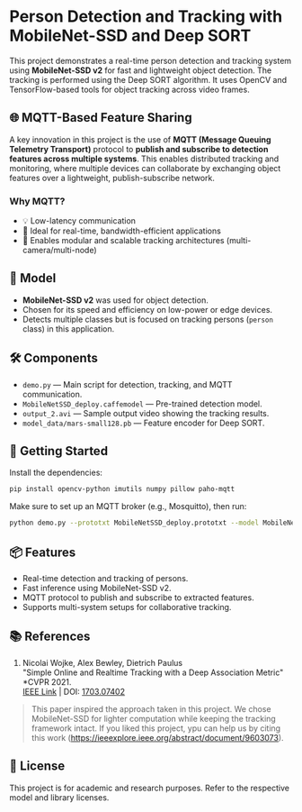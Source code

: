 
# Person Detection and Tracking with MobileNet-SSD and Deep SORT

This project demonstrates a real-time person detection and tracking system using **MobileNet-SSD v2** for fast and lightweight object detection. The tracking is performed using the Deep SORT algorithm. It uses OpenCV and TensorFlow-based tools for object tracking across video frames.

## 🌐 MQTT-Based Feature Sharing

A key innovation in this project is the use of **MQTT (Message Queuing Telemetry Transport)** protocol to **publish and subscribe to detection features across multiple systems**. This enables distributed tracking and monitoring, where multiple devices can collaborate by exchanging object features over a lightweight, publish-subscribe network.

### Why MQTT?

- 💡 Low-latency communication
- 📶 Ideal for real-time, bandwidth-efficient applications
- 🤝 Enables modular and scalable tracking architectures (multi-camera/multi-node)

## 🧠 Model

- **MobileNet-SSD v2** was used for object detection.
- Chosen for its speed and efficiency on low-power or edge devices.
- Detects multiple classes but is focused on tracking persons (`person` class) in this application.

## 🛠️ Components

- `demo.py` — Main script for detection, tracking, and MQTT communication.
- `MobileNetSSD_deploy.caffemodel` — Pre-trained detection model.
- `output_2.avi` — Sample output video showing the tracking results.
- `model_data/mars-small128.pb` — Feature encoder for Deep SORT.

## 🚀 Getting Started

Install the dependencies:

```bash
pip install opencv-python imutils numpy pillow paho-mqtt
```

Make sure to set up an MQTT broker (e.g., Mosquitto), then run:

```bash
python demo.py --prototxt MobileNetSSD_deploy.prototxt --model MobileNetSSD_deploy.caffemodel
```

## 📦 Features

- Real-time detection and tracking of persons.
- Fast inference using MobileNet-SSD v2.
- MQTT protocol to publish and subscribe to extracted features.
- Supports multi-system setups for collaborative tracking.

## 📚 References

1. Nicolai Wojke, Alex Bewley, Dietrich Paulus  
   "Simple Online and Realtime Tracking with a Deep Association Metric"  
   *CVPR 2021.  
   [IEEE Link]((https://arxiv.org/abs/1703.07402)) | DOI: [1703.07402]((https://doi.org/10.48550/arXiv.1703.07402))

> This paper inspired the approach taken in this project. We chose MobileNet-SSD for lighter computation while keeping the tracking framework intact.
> If you liked this project, ypu can help us by citing this work (https://ieeexplore.ieee.org/abstract/document/9603073). 

## 📄 License

This project is for academic and research purposes. Refer to the respective model and library licenses.
